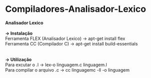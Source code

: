 # Compiladores-Analisador-Lexico
<strong>Analisador Lexico</strong><br><br>
<strong>-> Instalação </strong><br>
Ferramenta FLEX (Analisador Lexico) -> apt-get install flex<br>
Ferramenta CC (Compilador C) -> apt-get install build-essentials<br>
<br><br>
<strong>-> Utilização </strong><br>
Para excutar o .l -> lex-o linguagem.c linguagem.l<br>
Para compilar o arquivo .c -> cc linguagemc -ll -o linguagem<br>
